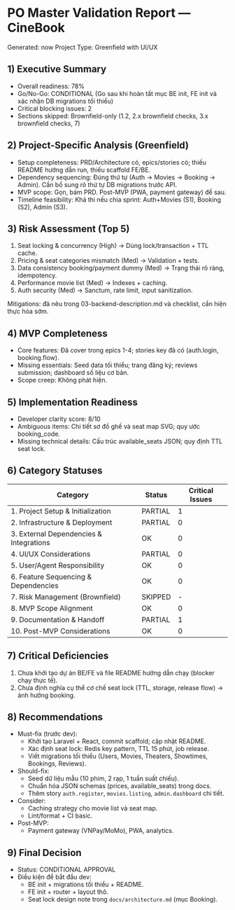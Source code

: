 # PO Master Validation Report — CineBook

Generated: now
Project Type: Greenfield with UI/UX

## 1) Executive Summary
- Overall readiness: 78%
- Go/No-Go: CONDITIONAL (Go sau khi hoàn tất mục BE init, FE init và xác nhận DB migrations tối thiểu)
- Critical blocking issues: 2
- Sections skipped: Brownfield-only (1.2, 2.x brownfield checks, 3.x brownfield checks, 7)

## 2) Project-Specific Analysis (Greenfield)
- Setup completeness: PRD/Architecture có, epics/stories có; thiếu README hướng dẫn run, thiếu scaffold FE/BE.
- Dependency sequencing: Đúng thứ tự (Auth → Movies → Booking → Admin). Cần bổ sung rõ thứ tự DB migrations trước API.
- MVP scope: Gọn, bám PRD. Post-MVP (PWA, payment gateway) để sau.
- Timeline feasibility: Khả thi nếu chia sprint: Auth+Movies (S1), Booking (S2), Admin (S3).

## 3) Risk Assessment (Top 5)
1. Seat locking & concurrency (High) → Dùng lock/transaction + TTL cache.
2. Pricing & seat categories mismatch (Med) → Validation + tests.
3. Data consistency booking/payment dummy (Med) → Trạng thái rõ ràng, idempotency.
4. Performance movie list (Med) → Indexes + caching.
5. Auth security (Med) → Sanctum, rate limit, input sanitization.

Mitigations: đã nêu trong 03-backend-description.md và checklist, cần hiện thực hóa sớm.

## 4) MVP Completeness
- Core features: Đã cover trong epics 1-4; stories key đã có (auth.login, booking.flow).
- Missing essentials: Seed data tối thiểu; trang đăng ký; reviews submission; dashboard số liệu cơ bản.
- Scope creep: Không phát hiện.

## 5) Implementation Readiness
- Developer clarity score: 8/10
- Ambiguous items: Chi tiết sơ đồ ghế và seat map SVG; quy ước booking_code.
- Missing technical details: Cấu trúc available_seats JSON; quy định TTL seat lock.

## 6) Category Statuses
| Category                                | Status       | Critical Issues |
| --------------------------------------- | ------------ | --------------- |
| 1. Project Setup & Initialization       | PARTIAL      | 1               |
| 2. Infrastructure & Deployment          | PARTIAL      | 0               |
| 3. External Dependencies & Integrations | OK           | 0               |
| 4. UI/UX Considerations                 | PARTIAL      | 0               |
| 5. User/Agent Responsibility            | OK           | 0               |
| 6. Feature Sequencing & Dependencies    | OK           | 0               |
| 7. Risk Management (Brownfield)         | SKIPPED      | -               |
| 8. MVP Scope Alignment                  | OK           | 0               |
| 9. Documentation & Handoff              | PARTIAL      | 1               |
| 10. Post-MVP Considerations             | OK           | 0               |

## 7) Critical Deficiencies
1) Chưa khởi tạo dự án BE/FE và file README hướng dẫn chạy (blocker chạy thực tế).
2) Chưa định nghĩa cụ thể cơ chế seat lock (TTL, storage, release flow) → ảnh hưởng booking.

## 8) Recommendations
- Must-fix (trước dev):
  - Khởi tạo Laravel + React, commit scaffold; cập nhật README.
  - Xác định seat lock: Redis key pattern, TTL 15 phút, job release.
  - Viết migrations tối thiểu (Users, Movies, Theaters, Showtimes, Bookings, Reviews).
- Should-fix:
  - Seed dữ liệu mẫu (10 phim, 2 rạp, 1 tuần suất chiếu).
  - Chuẩn hóa JSON schemas (prices, available_seats) trong docs.
  - Thêm story `auth.register`, `movies.listing`, `admin.dashboard` chi tiết.
- Consider:
  - Caching strategy cho movie list và seat map.
  - Lint/format + CI basic.
- Post-MVP:
  - Payment gateway (VNPay/MoMo), PWA, analytics.

## 9) Final Decision
- Status: CONDITIONAL APPROVAL
- Điều kiện để bắt đầu dev:
  - BE init + migrations tối thiểu + README.
  - FE init + router + layout thô.
  - Seat lock design note trong `docs/architecture.md` (mục Booking). 